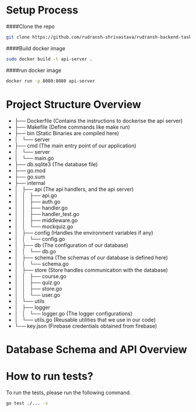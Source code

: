 # Setup Process

####Clone the repo
```bash
git clone https://github.com/rudransh-shrivastava/rudransh-backend-task.git
```

####Build docker image
```bash
sudo docker build -t api-server .
```

####run docker image
```bash
docker run -p 8080:8080 api-server
```


# Project Structure Overview

- ├── Dockerfile           (Contains the instructions to dockerise the api server)
- ├── Makefile             (Define commands like make run)
- ├── bin                 (Static Binaries are compiled here)
- │   └── server    
- ├── cmd                 (The main entry point of our application)
- │   └── server
- │       └── main.go
- ├── db.sqlite3          (The database file)
- ├── go.mod
- ├── go.sum
- ├── internal            
- │   ├── api             (The api handlers, and the api server)
- │   │   ├── api.go
- │   │   ├── auth.go
- │   │   ├── handler.go
- │   │   ├── handler_test.go
- │   │   ├── middleware.go
- │   │   └── mockquiz.go
- │   ├── config              (Handles the environment variables if any)
- │   │   └── config.go
- │   ├── db                 (The configuration of our database)
- │   │   └── db.go
- │   ├── schema             (The schemas of our database is defined here)
- │   │   └── schema.go
- │   ├── store              (Store handles communication with the database)
- │   │   ├── course.go
- │   │   ├── quiz.go
- │   │   ├── store.go
- │   │   └── user.go
- │   └── utils
- │       ├── logger
- │       │   └── logger.go   (The logger configurations)
- │       └── utils.go        (Reusable utilities that we use in our code)
- └── key.json                (Firebase credentials obtained from firebase)


# Database Schema and API Overview

# How to run tests?
To run the tests, please run the following command.
```bash
go test ./... -v
```
